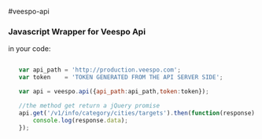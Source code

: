 #veespo-api

### Javascript Wrapper for Veespo Api

in your code:

 ```javascript

	var api_path = 'http://production.veespo.com';
	var token    = 'TOKEN GENERATED FROM THE API SERVER SIDE';

	var api = veespo.api({api_path:api_path,token:token});

	//the method get return a jQuery promise
	api.get('/v1/info/category/cities/targets').then(function(response) {
	    console.log(response.data);
	});


```